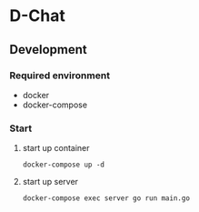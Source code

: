 # D-Chat
## Development
### Required environment
- docker
- docker-compose
### Start
1. start up container
    ```
    docker-compose up -d
    ```
1. start up server
    ```
    docker-compose exec server go run main.go
    ```
